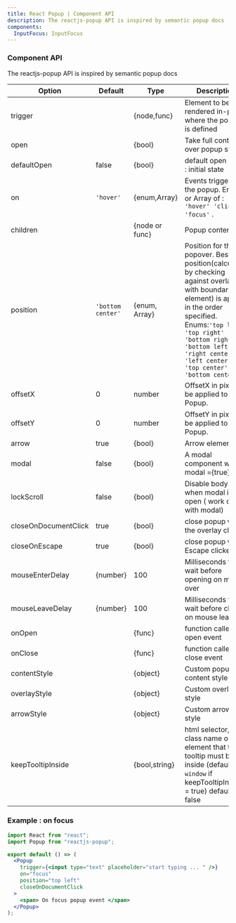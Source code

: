 ```yaml
---
title: React Popup | Component API
description: The reactjs-popup API is inspired by semantic popup docs
components:
  InputFocus: InputFocus
---
```


### Component API

The reactjs-popup API is inspired by semantic popup docs

| Option               | Default           | Type           | Description                                                                                                                                                                                                                                                           |
| -------------------- | ----------------- | -------------- | --------------------------------------------------------------------------------------------------------------------------------------------------------------------------------------------------------------------------------------------------------------------- |
| trigger              |                   | {node,func}    | Element to be rendered in-place where the popup is defined                                                                                                                                                                                                            |
| open                 |                   | {bool}         | Take full control over popup state.                                                                                                                                                                                                                                   |
| defaultOpen          | false             | {bool}         | default open value : initial state                                                                                                                                                                                                                                    |
| on                   | `'hover'`         | {enum,Array}   | Events triggering the popup. Enums or Array of : `'hover' 'click' 'focus'` .                                                                                                                                                                                          |
| children             |                   | {node or func} | Popup content                                                                                                                                                                                                                                                         |
| position             | `'bottom center'` | {enum, Array}  | Position for the popover. Best position(calculated by checking against overlap with boundary element) is applied in the order specified. <br /> Enums:`'top left' 'top right' 'bottom right' 'bottom left' 'right center' 'left center' 'top center' 'bottom center'` |
| offsetX              | 0                 | number         | OffsetX in pixels to be applied to the Popup.                                                                                                                                                                                                                         |
| offsetY              | 0                 | number         | OffsetY in pixels to be applied to the Popup.                                                                                                                                                                                                                         |
| arrow                | true              | {bool}         | Arrow element                                                                                                                                                                                                                                                         |
| modal                | false             | {bool}         | A modal component when modal ={true}                                                                                                                                                                                                                                  |
| lockScroll           | false             | {bool}         | Disable body scroll when modal is open ( work only with modal)                                                                                                                                                                                                        |
| closeOnDocumentClick | true              | {bool}         | close popup when the overlay clicked                                                                                                                                                                                                                                  |
| closeOnEscape        | true              | {bool}         | close popup when Escape clicked                                                                                                                                                                                                                                       |
| mouseEnterDelay      | {number}          | 100            | Milliseconds to wait before opening on mouse over                                                                                                                                                                                                                     |
| mouseLeaveDelay      | {number}          | 100            | Milliseconds to wait before closing on mouse leave                                                                                                                                                                                                                    |
| onOpen               |                   | {func}         | function called on open event                                                                                                                                                                                                                                         |
| onClose              |                   | {func}         | function called on close event                                                                                                                                                                                                                                        |
| contentStyle         |                   | {object}       | Custom popup content style                                                                                                                                                                                                                                            |
| overlayStyle         |                   | {object}       | Custom overlay style                                                                                                                                                                                                                                                  |
| arrowStyle           |                   | {object}       | Custom arrow style                                                                                                                                                                                                                                                    |
| keepTooltipInside    |                   | {bool,string}  | html selector, class name or id element that the tooltip must be inside (defaults to `window` if keepTooltipInside = true) default false                                                                                                                              |

### Example : on focus

<InputFocus />

```jsx
import React from "react";
import Popup from "reactjs-popup";

export default () => (
  <Popup
    trigger={<input type="text" placeholder="start typing ... " />}
    on="focus"
    position="top left"
    closeOnDocumentClick
  >
    <span> On focus popup event </span>
  </Popup>
);
```
